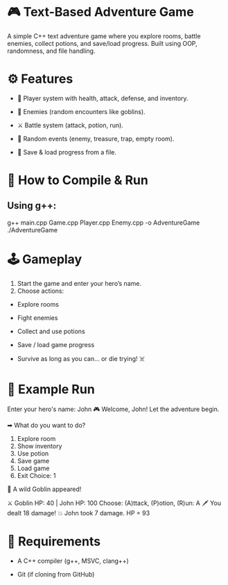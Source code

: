 # 🎮 Text-Based Adventure Game

A simple C++ text adventure game where you explore rooms, battle enemies, collect potions, and save/load progress.
Built using OOP, randomness, and file handling.


# ⚙️ Features

- 🧑 Player system with health, attack, defense, and inventory.

- 👹 Enemies (random encounters like goblins).

- ⚔️ Battle system (attack, potion, run).

- 🎲 Random events (enemy, treasure, trap, empty room).

- 💾 Save & load progress from a file.

# 🚀 How to Compile & Run

## Using g++:

g++ main.cpp Game.cpp Player.cpp Enemy.cpp -o AdventureGame
./AdventureGame

# 🕹️ Gameplay

1. Start the game and enter your hero’s name.
2. Choose actions:

- Explore rooms

- Fight enemies

- Collect and use potions

- Save / load game progress

- Survive as long as you can… or die trying! ☠️

# 📸 Example Run
Enter your hero's name: John
🎮 Welcome, John! Let the adventure begin.

➡ What do you want to do?
1. Explore room
2. Show inventory
3. Use potion
4. Save game
5. Load game
6. Exit
Choice: 1

👹 A wild Goblin appeared!

⚔ Goblin HP: 40 | John HP: 100
Choose: (A)ttack, (P)otion, (R)un: A
🗡 You dealt 18 damage!
💥 John took 7 damage. HP = 93

# 🔧 Requirements
- A C++ compiler (g++, MSVC, clang++)

- Git (if cloning from GitHub)

